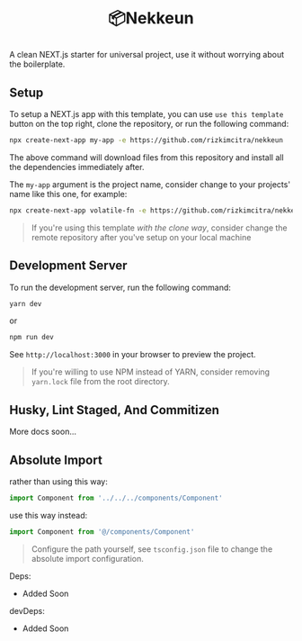 # <p align="center">📦Nekkeun</p>

A clean NEXT.js starter for universal project, use it without worrying about the boilerplate.


## Setup

To setup a NEXT.js app with this template, you can use `use this template` button on the top right, clone the repository, or run the following command: 

```bash
npx create-next-app my-app -e https://github.com/rizkimcitra/nekkeun
```

The above command will download files from this repository and install all the dependencies immediately after.

The `my-app` argument is the project name, consider change to your projects' name like this one, for example:

```bash
npx create-next-app volatile-fn -e https://github.com/rizkimcitra/nekkeun
```

> If you're using this template _with the clone way_, consider change the remote repository after you've setup on your local machine
> 
## Development Server

To run the development server, run the following command:

```bash
yarn dev
```

or

```bash
npm run dev
```

See `http://localhost:3000` in your browser to preview the project.

> If you're willing to use NPM instead of YARN, consider removing `yarn.lock` file from the root directory.

## Husky, Lint Staged, And Commitizen

More docs soon...

## Absolute Import

rather than using this way:

```ts
import Component from '../../../components/Component'
```

use this way instead:

```ts
import Component from '@/components/Component'
```

> Configure the path yourself, see `tsconfig.json` file to change the absolute import configuration.

Deps:

- Added Soon

devDeps:

- Added Soon
